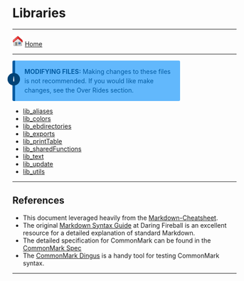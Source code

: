 # Libraries
___
[<img src="images/icons/home.png" width="24" />](/documentation/home.md) [Home](/documentation/home.md)
___

<div class="message  message--information">
  <b>MODIFYING FILES:</b> Making changes to these files is not recommended. If you would like make changes, see the Over Rides section.
</div>

* [lib_aliases](/documentation/libraries/lib_aliases.md)
* [lib_colors](/documentation/libraries/lib_colors.md)
* [lib_ebdirectories](/documentation/libraries/lib_ebdirectories.md)
* [lib_exports](/documentation/libraries/lib_exports.md)
* [lib_printTable](/documentation/libraries/lib_printTable.md)
* [lib_sharedFunctions](/documentation/libraries/lib_sharedFunctions.md)
* [lib_text](/documentation/libraries/lib_text.md)
* [lib_update](/documentation/libraries/lib_update.md)
* [lib_utils](/documentation/libraries/lib_utils.md)
___
>>>
## References

- This document leveraged heavily from the [Markdown-Cheatsheet](https://github.com/adam-p/markdown-here/wiki/Markdown-Cheatsheet).
- The original [Markdown Syntax Guide](https://daringfireball.net/projects/markdown/syntax)
  at Daring Fireball is an excellent resource for a detailed explanation of standard Markdown.
- The detailed specification for CommonMark can be found in the [CommonMark Spec](https://spec.commonmark.org/current/)
- The [CommonMark Dingus](http://try.commonmark.org) is a handy tool for testing CommonMark syntax.
>>>
___

<style>
  .message {
    background-color: white;
    width: calc(100% - 3em);
    max-width: 24em;
    padding: 1em 1em 1em 1.5em;
    border-left-width: 6px;
    border-left-style: solid;
    border-radius: 3px;
    position: relative;
    line-height: 1.5;
    margin-bottom: 5px;
  }

  .message + .message {
    margin-top: 2em;
  }

  .message:before {
    color: white;
    width: 2em;
    height: 2em;
    position: absolute;
    top: 2em;
    left: -3px;
    border-radius: 50%;
    transform: translateX(-50%);
    font-weight: bold;
    line-height: 2em;
    text-align: center;
  }

  .message p {
    margin: 0 0 1em;
  }

  .message p:last-child {
    margin-bottom: 0;
  }

  .message--error {
    border-left-color: firebrick;
    background-color: #F4B3AD;
    color: #D40032;
  }
  .message--error:before {
    background-color: firebrick;
    content: "🔥";
  }

  .message--warning {
    border-left-color: darkorange;
    background-color: #FFD68A;
    color: #D18700;
  }
  .message--warning:before {
    background-color: darkorange;
    content: "🔔";
  }

  .message--success {
    border-left-color: darkolivegreen;
    background-color: #8AFF8A;
    color: #007500;
  }

  .message--success:before {
    background-color: darkolivegreen;
    content: "✔️";
  }

  .message--information {
    border-left-color: #035CA3;
    background-color: #62B8FC;
    color: #035CA3;
  }

  .message--information:before {
    background-color: #024376;
    content: "ℹ️";
  }
</style>
